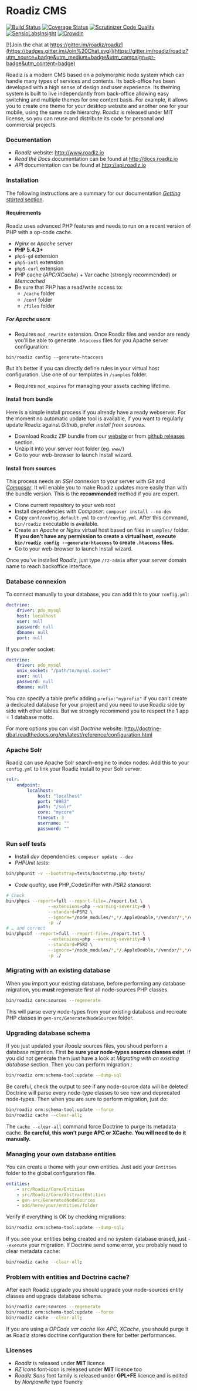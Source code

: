 # Roadiz CMS

[![Build Status](https://travis-ci.org/roadiz/roadiz.svg?branch=master)](https://travis-ci.org/roadiz/roadiz)
[![Coverage Status](https://coveralls.io/repos/roadiz/roadiz/badge.png?branch=master)](https://coveralls.io/r/roadiz/roadiz?branch=master)
[![Scrutinizer Code Quality](https://scrutinizer-ci.com/g/roadiz/roadiz/badges/quality-score.png?b=master)](https://scrutinizer-ci.com/g/roadiz/roadiz/?branch=master)
[![SensioLabsInsight](https://insight.sensiolabs.com/projects/b9240404-8621-4472-9a2d-634ad918660d/mini.png)](https://insight.sensiolabs.com/projects/b9240404-8621-4472-9a2d-634ad918660d)
[![Crowdin](https://d322cqt584bo4o.cloudfront.net/roadiz-cms/localized.png)](https://crowdin.com/project/roadiz-cms)

[![Join the chat at https://gitter.im/roadiz/roadiz](https://badges.gitter.im/Join%20Chat.svg)](https://gitter.im/roadiz/roadiz?utm_source=badge&utm_medium=badge&utm_campaign=pr-badge&utm_content=badge)

Roadiz is a modern CMS based on a polymorphic node system which can handle many types of services and contents.
Its back-office has been developed with a high sense of design and user experience.
Its theming system is built to live independantly from back-office allowing easy switching
and multiple themes for one content basis. For example, it allows you to create one theme
for your desktop website and another one for your mobile, using the same node hierarchy.
Roadiz is released under MIT license, so you can reuse
and distribute its code for personal and commercial projects.

### Documentation

* *Roadiz* website: http://www.roadiz.io
* *Read the Docs* documentation can be found at http://docs.roadiz.io
* *API* documentation can be found at http://api.roadiz.io

### Installation

The following instructions are a summary for our documentation [*Getting started* section](http://docs.roadiz.io/en/latest/intro/getting_started.html).

#### Requirements

Roadiz uses advanced PHP features and needs to run on a recent version
of PHP with a op-code cache.

* *Nginx* or *Apache* server
* **PHP 5.4.3+**
* ``php5-gd`` extension
* ``php5-intl`` extension
* ``php5-curl`` extension
* PHP cache (*APC/XCache*) + Var cache (strongly recommended) or *Memcached*
* Be sure that PHP has a read/write access to:
    * `/cache` folder
    * `/conf` folder
    * `/files` folder

##### For Apache users

* Requires `mod_rewrite` extension. Once Roadiz files and vendor are ready you’ll be able to
generate `.htaccess` files for you Apache server configuration:

```shell
bin/roadiz config --generate-htaccess
```

But it’s better if you can directly define rules in your virtual host configuration.
Use one of our templates in `/samples` folder.

* Requires `mod_expires` for managing your assets caching lifetime.

#### Install from bundle

Here is a simple install process if you already have a ready webserver.
For the moment no automatic update tool is available, if you want to regularly update
Roadiz against *Github*, prefer *install from sources*.

* Download Roadiz ZIP bundle from our [website](http://www.roadiz.io)
or from [github releases](https://github.com/roadiz/roadiz/releases) section.
* Unzip it into your server root folder (eg. `www/`)
* Go to your web-browser to launch Install wizard.

#### Install from sources

This process needs an *SSH* connexion to your server with *Git*
and [*Composer*](https://getcomposer.org/doc/00-intro.md#globally).
It will enable you to make Roadiz updates more easily than with the bundle version.
This is the **recommended** method if you are expert.

* Clone current repository to your web root
* Install dependencies with *Composer*: `composer install --no-dev`
* Copy `conf/config.default.yml` to `conf/config.yml`. After this command, `bin/roadiz` executable is available.
* Create an *Apache* or *Nginx* virtual host based on files in `samples/` folder.
**If you don’t have any permission to create a virtual host,
execute `bin/roadiz config --generate-htaccess` to create `.htaccess` files.**
* Go to your web-browser to launch Install wizard.

Once you’ve installed *Roadiz*, just type `/rz-admin` after your server domain name to reach backoffice interface.

### Database connexion

To connect manually to your database, you can add this to your `config.yml`:

```yml
doctrine:
    driver: pdo_mysql
    host: localhost
    user: null
    password: null
    dbname: null
    port: null
```

If you prefer socket:

```yml
doctrine:
    driver: pdo_mysql
    unix_socket: "/path/to/mysql.socket"
    user: null
    password: null
    dbname: null
```

You can specify a table prefix adding `prefix:"myprefix"` if you can’t create a dedicated database for your project
and you need to use Roadiz side by side with other tables. But we strongly recommend you to respect the 1 app = 1 database motto.

For more options you can visit *Doctrine* website: http://doctrine-dbal.readthedocs.org/en/latest/reference/configuration.html

### Apache Solr

Roadiz can use Apache Solr search-engine to index nodes.
Add this to your `config.yml` to link your Roadiz install to your Solr server:

```yml
solr:
    endpoint:
        localhost:
            host: "localhost"
            port: "8983"
            path: "/solr"
            core: "mycore"
            timeout: 3
            username: ""
            password: ""
```

### Run self tests

* Install *dev* dependencies: `composer update --dev`
* *PHPUnit tests*:
```bash
bin/phpunit -v --bootstrap=tests/bootstrap.php tests/
```
* *Code quality*, use PHP_CodeSniffer with *PSR2 standard*:

```bash
# Check
bin/phpcs --report=full --report-file=./report.txt \
                --extensions=php --warning-severity=0 \
                --standard=PSR2 \
                --ignore=*/node_modules/*,*/.AppleDouble,*/vendor/*,*/cache/*,*/gen-src/*,*/tests/*,*/bin/* \
                -p ./
# … and correct
bin/phpcbf --report=full --report-file=./report.txt \
                --extensions=php --warning-severity=0 \
                --standard=PSR2 \
                --ignore=*/node_modules/*,*/.AppleDouble,*/vendor/*,*/cache/*,*/gen-src/*,*/tests/*,*/bin/* \
                -p ./
```

### Migrating with an existing database

When you import your existing database, before performing any database migration,
you **must** regenerate first all node-sources PHP classes.

```bash
bin/roadiz core:sources --regenerate
```

This will parse every node-types from your existing database and recreate PHP classes in `gen-src/GeneratedNodeSources` folder.

### Upgrading database schema

If you just updated your *Roadiz* sources files, you shoud perform a database migration.
First **be sure your node-types sources classes exist**.
If you did not generate them just have a look at *Migrating with an existing database* section.
Then you can perform migration :

```bash
bin/roadiz orm:schema-tool:update --dump-sql
```

Be careful, check the output to see if any node-source data will be deleted!
Doctrine will parse every node-type classes to see new and deprecated node-types.
Then when you are sure to perform migration, just do:

```bash
bin/roadiz orm:schema-tool:update --force
bin/roadiz cache --clear-all;
```

The `cache --clear-all` command force Doctrine to purge its metadata cache.
**Be careful, this won’t purge APC or XCache. You will need to do it manually.**

### Managing your own database entities

You can create a theme with your own entities. Just add your `Entities` folder
to the global configuration file.

```yml
entities:
    - src/Roadiz/Core/Entities
    - src/Roadiz/Core/AbstractEntities
    - gen-src/GeneratedNodeSources
    - add/here/your/entities/folder
```

Verify if everything is OK by checking migrations:

```bash
bin/roadiz orm:schema-tool:update --dump-sql;
```

If you see your entities being created and no system database erased, just `--execute` your migration.
If Doctrine send some error, you probably need to clear metadata cache:

```bash
bin/roadiz cache --clear-all;
```

### Problem with entities and Doctrine cache?

After each Roadiz upgrade you should upgrade your node-sources entity classes and upgrade database schema.

```bash
bin/roadiz core:sources --regenerate
bin/roadiz orm:schema-tool:update --force
bin/roadiz cache --clear-all;

```

If you are using a *OPCode var cache* like *APC*, *XCache*, you should purge it as Roadiz stores doctrine
configuration there for better performances.

### Licenses

* *Roadiz* is released under **MIT** licence
* *RZ Icons* font-icon is released under **MIT** licence too
* *Roadiz Sans* font family is released under **GPL+FE** licence and is edited by *Nonpareille* type foundry
